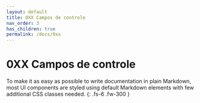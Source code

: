 ```yaml
---
layout: default
title: 0XX Campos de controle
nav_order: 3
has_children: true
permalink: /docs/0xx
---
```


# 0XX Campos de controle

To make it as easy as possible to write documentation in plain Markdown, most UI components are styled using default Markdown elements with few additional CSS classes needed.
{: .fs-6 .fw-300 }
